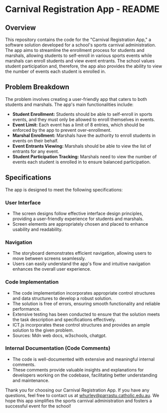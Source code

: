 # Carnival Registration App - README

## Overview
This repository contains the code for the "Carnival Registration App," a software solution developed for a school's sports carnival administration. The app aims to streamline the enrollment process for students and marshals, allowing students to self-enroll in various sports events while marshals can enroll students and view event entrants. The school values student participation and, therefore, the app also provides the ability to view the number of events each student is enrolled in.

## Problem Breakdown
The problem involves creating a user-friendly app that caters to both students and marshals. The app's main functionalities include:
- **Student Enrollment:** Students should be able to self-enroll in sports events, and they must only be allowed to enroll themselves in events.
- **Event Limit:** Each event has a limit of 8 entries, which should be enforced by the app to prevent over-enrollment.
- **Marshal Enrollment:** Marshals have the authority to enroll students in events on their behalf.
- **Event Entrants Viewing:** Marshals should be able to view the list of entrants for any event.
- **Student Participation Tracking:** Marshals need to view the number of events each student is enrolled in to ensure balanced participation.

## Specifications
The app is designed to meet the following specifications:

### User Interface
- The screen designs follow effective interface design principles, providing a user-friendly experience for students and marshals.
- Screen elements are appropriately chosen and placed to enhance usability and readability.

### Navigation
- The storyboard demonstrates efficient navigation, allowing users to move between screens seamlessly.
- Users can easily understand the app's flow and intuitive navigation enhances the overall user experience.

### Code Implementation
- The code implementation incorporates appropriate control structures and data structures to develop a robust solution.
- The solution is free of errors, ensuring smooth functionality and reliable performance.
- Extensive testing has been conducted to ensure that the solution meets the task description and specifications effectively.
- ICT.js incorporates these control structures and provides an ample solution to the given problem.
- Sources: Mdn web docs, w3schools, chatgpt.
### Internal Documentation (Code Comments)
- The code is well-documented with extensive and meaningful internal comments.
- These comments provide valuable insights and explanations for developers working on the codebase, facilitating better understanding and maintenance.


Thank you for choosing our Carnival Registration App. If you have any questions, feel free to contact us at whurley@parrastu.catholic.edu.au. We hope this app simplifies the sports carnival administration and fosters a successful event for the school!
